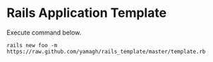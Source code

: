 # Rails Application Template

Execute command below.

    rails new foo -m https://raw.github.com/yamagh/rails_template/master/template.rb

